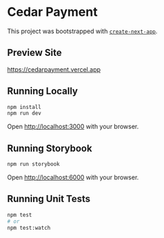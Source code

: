 

# Cedar Payment

This project was bootstrapped with [`create-next-app`](https://github.com/vercel/next.js/tree/canary/packages/create-next-app).

## Preview Site

https://cedarpayment.vercel.app

## Running Locally

```bash
npm install
npm run dev
```

Open [http://localhost:3000](http://localhost:3000) with your browser.

## Running Storybook

```bash
npm run storybook
```

Open [http://localhost:6000](http://localhost:6006) with your browser.

## Running Unit Tests

```bash
npm test
# or
npm test:watch
```